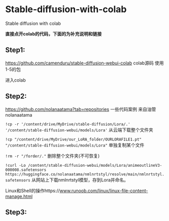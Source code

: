# Stable-diffusion-with-colab
Stable diffusion with colab

**直接点开colab的代码，下面的为补充说明和链接**

## Step1:
https://github.com/camenduru/stable-diffusion-webui-colab
colab源码
使用1-5的包

进入colab
## Step2:
https://github.com/nolanaatama?tab=repositories
一些代码案例
来自油管nolanaatama

```!cp -r '/content/drive/MyDrive/stable-diffusion/Lora/.' '/content/stable-diffusion-webui/models/Lora'```
从云端下载整个文件夹

```!cp "/content/drive/MyDrive/our_LoRA_folder/OURLORAFILE1.pt" "/content/stable-diffusion-webui/models/Lora"```
单独复制某个文件

```!rm -r "/forder/."```
删除整个文件夹(不可恢复)

```!curl -Lo /content/stable-diffusion-webui/models/Lora/animeoutlineV3-000008.safetensors https://huggingface.co/nolanaatama/nmlnrtstyl/resolve/main/nmlnrtstyl.safetensors```
从网站上下载nmlnrtstyl模型，存到Lora并命名。

Linux和Shell的操作https://www.runoob.com/linux/linux-file-content-manage.html

## Step3:

